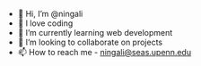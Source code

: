 - 👋 Hi, I’m @ningali
- 👀 I love coding
- 🌱 I’m currently learning web development
- 💞️ I’m looking to collaborate on projects
- 📫 How to reach me - ningali@seas.upenn.edu

<!---
ningali/ningali is a ✨ special ✨ repository because its `README.md` (this file) appears on your GitHub profile.
You can click the Preview link to take a look at your changes.
--->
